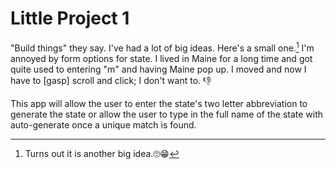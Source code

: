 # Little Project 1

"Build things" they say. I've had a lot of big ideas. Here's a small one.[^1] I'm annoyed by form options for state. I lived in Maine for a long time and got quite used to entering "m" and having Maine pop up. I moved and now I have to [gasp] scroll and click; I don't want to. 👎

This app will allow the user to enter the state's two letter abbreviation to generate the state or allow the user to type in the full name of the state with auto-generate once a unique match is found. 

[^1]: Turns out it is another big idea.🙄😁